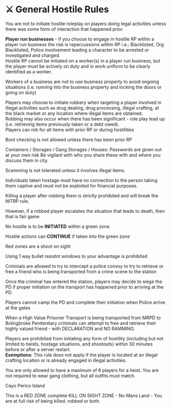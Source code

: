 # ⚔️ General Hostile Rules

You are not to initiate hostile roleplay on players doing legal activities unless there was some form of interaction that happened prior.

**Player run businesses** - if you choose to engage in hostile RP within a player run business the risk is repercussions within RP i.e.; Blacklisted, Org Blacklisted, Police involvement leading a character to be arrested or investigated and charged.
\
Hostile RP cannot be initiated on a worker(s) in a player run business, but the player must be actively on duty and in work uniform to be clearly identified as a worker.

Workers of a business are not to use business property to avoid ongoing situations (i.e. running into the business property and locking the doors or going on duty)

Players may choose to initiate robbery when targeting a player involved in illegal activities such as drug dealing, drug processing, illegal crafting, at the black market or any location where illegal items are obtained.
\
Robbing may also occur when there has been significant - role play lead up (i.e. retrieving items previously taken or a debt owed).
\
Players can rob for all items with prior RP or during hostilities

Boot checking is not allowed unless there has been prior RP

Containers / Storages / Gang Storages / Houses: Passwords are given out at your own risk
Be vigilant with who you share these with and where you discuss them in city.

Scamming is not tolerated unless it involves illegal items.

Individuals taken hostage must have no connection to the person taking them captive and must not be exploited for financial purposes.

Killing a player after robbing them is strictly prohibited and will break the NITRP rule.

However, if a robbed player escalates the situation that leads to death, then that is fair game

No hostile is to be **INITIATED** within a green zone.

Hostile actions can **CONTINUE** if taken into the green zone

Red zones are a shoot on sight

Using 1 way bullet resistnt windows to your advantage is prohibited

Criminals are allowed to try to intercept a police convoy to try to retrieve or free a friend who is being transported from a crime scene to the station

Once the criminal has entered the station, players may decide to siege the PD if proper initiation on the transport has happened prior to arriving at the PD.

Players cannot camp the PD and complete their initiation when Police arrive at the gates

When a High Value Prisoner Transport is being transported from MRPD to Bolingbroke Penitentiary criminals can attempt to free and retrieve their highly valued friend - with DECLARATION and NO RAMMING.

Players are prohibited from initiating any form of hostility (including but not limited to heists, hostage situations, and shootouts) within 30 minutes before or after a server restart.
\
  **Exemptions**: This rule does not apply if the player is located at an illegal crafting location or is already engaged in illegal activities.

You are only allowed to have a maximum of 6 players for a heist. You are not required to wear gang clothing, but all outfits must match.

Cayo Perico Island 

This is a RED ZONE complete KILL ON SIGHT ZONE - No Mans Land - You are at full risk of being killed. robbed or both.

